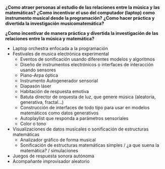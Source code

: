 **¿Como atraer personas al estudio de las relaciones entre la música y las matemáticas?**
**¿Como incentivar el uso del computador (laptop) como instrumento musical desde la programación?**
**¿Como hacer práctica y divertida la investigación musicomatemática?**

**¿Como incentivar de manera práctica y divertida la investigación de las relaciones entre la música y matemática?** 
 
- Laptop orchestra enfocada a la programación 
- Festivales de musica electrónica experimental
  - Eventos de sonificación usando diferentes modelos y algoritmos
  - Diseño de instrumentos electrónicos o interfaces de interacción usando sensores
   - Piano-Arpa óptica 
   - Instrumento Autogenerador sensorial
   - Diapasón láser
   - Habitación de respuesta emotiva
   - Batuta director de orquesta de luz, que genere música (aleatoria, generativa, fractal...)
   - Construcción de interfaces de todo tipo para usar en modelos matemáticos como datos generativos
   - Autoplaylist que responda a parámetros sensoriales
   - Color o tono
- Visualizaciones de datos musicales o sonificación de estructuras matemáticas
  - Analizador gráfico de forma musical 
  - Sonificación de estructuras matemáticas simples / ¿a que suena la matemática? / simulaciones
- Juegos de respuesta sonora autónoma
- Acompañante improvisador aleatorio
